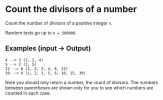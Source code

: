 # Count the divisors of a number

Count the number of divisors of a positive integer `n`.

Random tests go up to `n = 500000`.

## Examples (input -> Output)
```
4 --> 3 (1, 2, 4)
5 --> 2 (1, 5)
12 --> 6 (1, 2, 3, 4, 6, 12)
30 --> 8 (1, 2, 3, 5, 6, 10, 15, 30)

```

Note you should only return a number, the count of divisors. The numbers between parentheses are shown only for you to see which numbers are counted in each case.